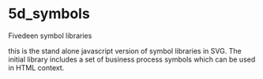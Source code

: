 5d_symbols
==========

Fivedeen symbol libraries

this is the stand alone javascript version of symbol libraries in SVG. 
The initial library includes a set of business process symbols which can be used in HTML context.

